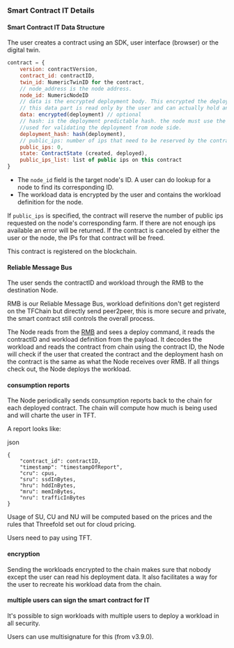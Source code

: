 
### Smart Contract IT Details

#### Smart Contract IT Data Structure

The user creates a contract using an SDK, user interface (browser) or the digital twin.

```js
contract = {
    version: contractVersion,
    contract_id: contractID,
    twin_id: NumericTwinID for the contract,
    // node_address is the node address.
    node_id: NumericNodeID
    // data is the encrypted deployment body. This encrypted the deployment with the **USER** public key. So only the user can read this data later on (or any other key that he keeps safe).
    // this data part is read only by the user and can actually hold any information to help him reconstruct his deployment or can be left empty.
    data: encrypted(deployment) // optional
    // hash: is the deployment predictable hash. the node must use the same method to calculate the challenge (bytes) to compute this same hash.
    //used for validating the deployment from node side.
    deployment_hash: hash(deployment),
    // public_ips: number of ips that need to be reserved by the contract and used by the deployment
    public_ips: 0,
    state: ContractState (created, deployed),
    public_ips_list: list of public ips on this contract
}
```

- The `node_id` field is the target node's ID. A user can do lookup for a node to find its corresponding ID.
- The workload data is encrypted by the user and contains the workload definition for the node.

If `public_ips` is specified, the contract will reserve the number of public ips requested on the node's corresponding farm. If there are not enough ips available an error will be returned. If the contract is canceled by either the user or the node, the IPs for that contract will be freed.

This contract is registered on the blockchain.

#### Reliable Message Bus

The user sends the contractID and workload through the RMB to the destination Node.

RMB is our Reliable Message Bus, workload definitions don't get registerd on the TFChain but directly send peer2peer, this is more secure and private, the smart contract still controls the overall process.

The Node reads from the [RMB](https://github.com/threefoldtech/rmb) and sees a deploy command, it reads the contractID and workload definition from the payload.
It decodes the workload and reads the contract from chain using the contract ID, the Node will check if the user that created the contract and the deployment hash on the contract is the same as what the Node receives over RMB. If all things check out, the Node deploys the workload.

#### consumption reports

The Node periodically sends consumption reports back to the chain for each deployed contract. The chain will compute how much is being used and will charte the user in TFT.

A report looks like:

json
```
{
	"contract_id": contractID,
    "timestamp": "timestampOfReport",
	"cru": cpus,
	"sru": ssdInBytes,
	"hru": hddInBytes,
	"mru": memInBytes,
	"nru": trafficInBytes
}
```

Usage of SU, CU and NU will be computed based on the prices and the rules that Threefold set out for cloud pricing.

Users need to pay using TFT.

#### encryption

Sending the workloads encrypted to the chain makes sure that nobody except the user can read his deployment data. It also facilitates a way for the user to recreate his workload data from the chain.

#### multiple users can sign the smart contract for IT

It's possible to sign workloads with multiple users to deploy a workload in all security.

Users can use multisignature for this (from v3.9.0).